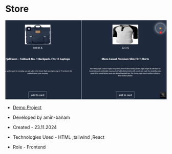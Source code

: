 # Store

![viewfinal](git_pic_store.png)

- [Demo Project](https://storeamin.vercel.app/)

- Developed by amin-banam

- Created - 23.11.2024

- Technologies Used - HTML ,tailwind ,React

- Role - Frontend


